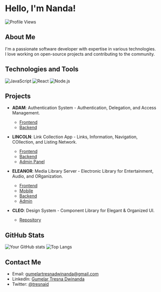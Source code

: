 # Hello, I'm Nanda!

![Profile Views](https://komarev.com/ghpvc/?username=gumelartresnadwinanda&style=flat-square)

## About Me

I'm a passionate software developer with expertise in various technologies. I love working on open-source projects and contributing to the community.

## Technologies and Tools

![JavaScript](https://img.shields.io/badge/JavaScript-323330?style=for-the-badge&logo=javascript&logoColor=F7DF1E)
![React](https://img.shields.io/badge/React-20232A?style=for-the-badge&logo=react&logoColor=61DAFB)
![Node.js](https://img.shields.io/badge/Node.js-339933?style=for-the-badge&logo=nodedotjs&logoColor=white)

## Projects

- **ADAM**: Authentication System - Authentication, Delegation, and Access Management.

  - [Frontend](https://github.com/gumelartresnadwinanda/adam-fe)
  - [Backend](https://github.com/gumelartresnadwinanda/adam-be)

- **LINCOLN**: Link Collection App - Links, Information, Navigation, COllection, and Listing Network.

  - [Frontend](https://github.com/gumelartresnadwinanda/linkcoln_fe)
  - [Backend](https://github.com/gumelartresnadwinanda/linkcoln-be)
  - [Admin Panel](https://github.com/gumelartresnadwinanda/linkcoln-president)

- **ELEANOR**: Media Library Server - Electronic Library for Entertainment, Audio, and ORganization.

  - [Frontend](https://github.com/gumelartresnadwinanda/eleanor-fe)
  - [Mobile](https://github.com/gumelartresnadwinanda/eleanor)
  - [Backend](https://github.com/gumelartresnadwinanda/eleanor-be)
  - [Admin](https://github.com/gumelartresnadwinanda/eleanor-admin)

- **CLEO**: Design System - Component Library for Elegant & Organized UI.
  - [Repository](https://github.com/gumelartresnadwinanda/cleo)

## GitHub Stats

![Your GitHub stats](https://github-readme-stats.vercel.app/api?username=gumelartresnadwinanda&show_icons=true&theme=radical)
![Top Langs](https://github-readme-stats.vercel.app/api/top-langs/?username=gumelartresnadwinanda&layout=compact&theme=radical)

## Contact Me

- Email: [gumelartresnadwinanda@gmail.com](mailto:gumelartresnadwinanda@gmail.com)
- LinkedIn: [Gumelar Tresna Dwinanda](https://www.linkedin.com/in/tresnaid/)
- Twitter: [@tresnaid](https://twitter.com/tresnaid)
